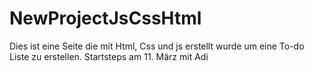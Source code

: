 # NewProjectJsCssHtml
Dies ist eine Seite die mit Html, Css und js erstellt wurde um eine To-do Liste zu erstellen.
Startsteps am 11. März mit Adi
